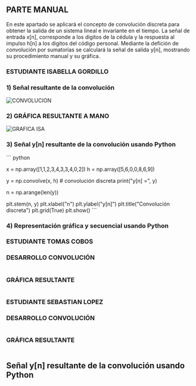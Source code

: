 PARTE MANUAL
---------------
En este apartado se aplicará el concepto de convolución discreta para obtener la salida de un sistema lineal e invariante en el tiempo. La señal de entrada x[n], corresponde a los digitos de la cédula y la respuesta al impulso h[n] a los digitos del código personal. Mediante la defición de convolución por sumatorias se calculará la señal de salida y[n], mostrando su procedimiento manual y su gráfica. 

### ESTUDIANTE ISABELLA GORDILLO
### 1) Señal resultante de la convolución 
![CONVOLUCION](https://github.com/TomasCobos-rgb/INFORME-2-LAB-SE-ALES-/blob/main/Im%C3%A1genes%20Parte%20A/Parte%20A%201.jpg?raw=true)

### 2) GRÁFICA RESULTANTE A MANO
![GRAFICA ISA](https://github.com/TomasCobos-rgb/INFORME-2-LAB-SE-ALES-/blob/main/Im%C3%A1genes%20Parte%20A/Parte%20A%202.jpg?raw=true)

### 3) Señal y[n] resultante de la convolución usando Python
´´´ python 

x = np.array([1,1,2,3,4,3,3,4,0,2])
h = np.array([5,6,0,0,8,6,9])

y = np.convolve(x, h)  # convolución discreta
print("y[n] =", y)

n = np.arange(len(y))

plt.stem(n, y)
plt.xlabel("n")
plt.ylabel("y[n]")
plt.title("Convolución discreta")
plt.grid(True)
plt.show()
´´´
### 4) Representación gráfica y secuencial usando Python

### ESTUDIANTE TOMAS COBOS
### DESARROLLO CONVOLUCIÓN
![]()

### GRÁFICA RESULTANTE 
![]()

### ESTUDIANTE SEBASTIAN LOPEZ
### DESARROLLO CONVOLUCIÓN
![]()

### GRÁFICA RESULTANTE 
![]()


## Señal y[n] resultante de la convolución usando Python
